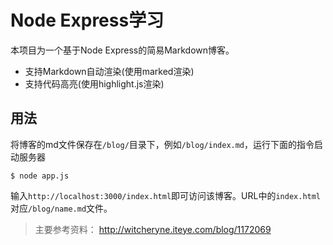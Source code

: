 # Node Express学习

本项目为一个基于Node Express的简易Markdown博客。

- 支持Markdown自动渲染(使用marked渲染)
- 支持代码高亮(使用highlight.js渲染)

## 用法

将博客的md文件保存在`/blog/`目录下，例如`/blog/index.md`，运行下面的指令启动服务器
```
$ node app.js
```

输入`http://localhost:3000/index.html`即可访问该博客。URL中的`index.html`对应`/blog/name.md`文件。

> 主要参考资料：
http://witcheryne.iteye.com/blog/1172069
